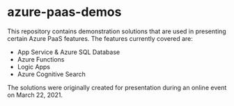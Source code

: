 # azure-paas-demos
This repository contains demonstration solutions that are used in presenting certain Azure PaaS features. The features currently covered are:

- App Service & Azure SQL Database
- Azure Functions
- Logic Apps
- Azure Cognitive Search

The solutions were originally created for presentation during an online event on March 22, 2021.